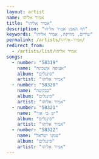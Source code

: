 ```yaml
---
layout: artist
name: אמיר אליהו
title: "אמיר אליהו"
description: "דף האמן אמיר אליהו"
keywords: "שירים, מוזיקה, אמיר אליהו"
permalink: /artists/אמיר-אליהו/
redirect_from:
  - /artists/list/אמיר אליהו
songs:
  - number: "58319"
    name: "אעופה אשכונה"
    album: "סינגלים"
    artist: "אמיר אליהו"
  - number: "58320"
    name: "בבקשה"
    album: "סינגלים"
    artist: "אמיר אליהו"
  - number: "58321"
    name: "יש בי אור"
    album: "סינגלים"
    artist: "אמיר אליהו"
  - number: "58322"
    name: "עמנו ישראל"
    album: "סינגלים"
    artist: "אמיר אליהו"
---
```

